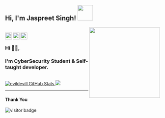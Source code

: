 <h2>Hi, I'm Jaspreet Singh! <img src="https://img1.picmix.com/output/stamp/normal/6/3/4/2/922436_b0801.gif" width="50"></h2>
<img align='right' src="https://i.pinimg.com/originals/50/a8/57/50a857a7bbe36010c73c07792f1004f4.gif" width="230">
<br/>
<a href="https://twitter.com/Jas9reet">
  <img align="left" alt="Jas9reet| Twitter" width="22px" src="https://cdn.jsdelivr.net/npm/simple-icons@v3/icons/twitter.svg" />
</a>
<a href="https://www.instagram.com/Jas9reet/">
  <img align="left" alt="Instagram" width="22px" src="https://cdn.jsdelivr.net/npm/simple-icons@v3/icons/instagram.svg" />
</a>
<a href="https://github.com/Jas9reet">
  <img align="left" alt="GitHub" width="22px" src="https://cdn.jsdelivr.net/npm/simple-icons@3.5.0/icons/github.svg" />
</a>
<br/>

### Hi 🙋‍♂️,
### I'm CyberSecurity Student & Self-taught developer.

<br/>

<a href="https://github.com/Jas9reet">
  <img src="https://github-readme-stats.vercel.app/api?username=Jas9reet&show_icons=true&theme=blue-green&layout=compact" alt="evildevill GitHub Stats" />
</a>
<a href="https://github.com/Jas9reet">
  <img src="https://github-readme-stats.vercel.app/api/top-langs/?username=Jas9reet&show_icons=true&theme=blue-green&layout=compact" alt"Most use languages"/>
</a>
<br />

***********************************

#### Thank You

<p>
<img src="https://visitor-badge.laobi.icu/badge?page_id=Jas9reet" alt="visitor badge"/>
</p>
